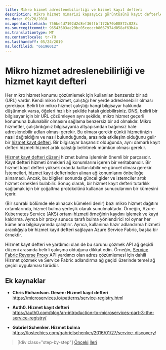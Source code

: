 ```yaml
---
title: Mikro hizmet adreslenebilirliği ve hizmet kayıt defteri
description: Mikro hizmet mimarisi kapsayıcı görüntüsünü kayıt defterleri rolünü anlayın.
ms.date: 09/20/2018
ms.openlocfilehash: 756be4d7102d2d8ef36ffbf172b70b08872c028c
ms.sourcegitcommit: 96543603ae29bc05cecccb8667974d058af63b4a
ms.translationtype: MT
ms.contentlocale: tr-TR
ms.lasthandoff: 05/24/2019
ms.locfileid: "66196012"
---
```

# <a name="microservices-addressability-and-the-service-registry"></a>Mikro hizmet adreslenebilirliği ve hizmet kayıt defteri

Her mikro hizmet konumu çözümlemek için kullanılan benzersiz bir adı (URL) vardır. Kendi mikro hizmet, çalıştığı her yerde adreslenebilir olması gerekiyor. Belirli bir mikro hizmet çalıştığı hangi bilgisayar hakkında düşünmek varsa, öğeleri hızlı bir şekilde hatalı gidebilirsiniz. DNS, belirli bir bilgisayar için bir URL çözümleyen aynı şekilde, mikro hizmet geçerli konumuna bulunabilir olmasını sağlama benzersiz bir ad olmalıdır. Mikro hizmetler, çalıştırdığınız bilgisayarda altyapısından bağımsız hale adreslenebilir adları olması gerekir. Bu olması gerekir çünkü hizmetinizin nasıl dağıtıldığını ve nasıl bulunduğunda, arasında etkileşim olduğunu gelir bir [hizmet kayıt defteri](https://microservices.io/patterns/service-registry.html). Bir bilgisayar başarısız olduğunda, aynı damarlı kayıt defteri hizmeti hizmet artık çalıştığı belirtmek mümkün olması gerekir.

[Hizmet kayıt defteri düzeni](https://microservices.io/patterns/service-registry.html) hizmet bulma işleminin önemli bir parçasıdır. Kayıt defteri hizmeti örnekleri ağ konumlarını içeren bir veritabanıdır. Bir hizmet kayıt defteri yüksek oranda kullanılabilir ve güncel olması gerekir. İstemcileri, hizmet kayıt defterinden alınan ağ konumlarını önbelleğe alınamadı. Ancak, bu bilgileri sonunda güncel gider ve istemciler artık hizmet örnekleri bulabilir. Sonuç olarak, bir hizmet kayıt defteri tutarlılık sağlamak için bir çoğaltma protokolünü kullanan sunucularının bir kümesini içerir.

(Bir sonraki bölümde ele alınacak kümeleri denir) bazı mikro hizmet dağıtım ortamlarında, hizmet bulma yerleşik olarak sunulmaktadır. Örneğin, Azure Kubernetes Service (AKS) ortamı hizmeti örneğinin kaydını işlemek ve kayıt kaldırma. Ayrıca bir proxy sunucu tarafı bulma yönlendirici rol oynar her küme ana bilgisayarında çalıştırır. Ayrıca, kullanıma hazır adlandırma hizmeti aracılığıyla bir hizmet kayıt defteri sağlayan Azure Service Fabric, başka bir örnektir.

Hizmet kayıt defteri ve yardımcı olan de bu sorunu çözmek API ağ geçidi düzeni arasında belirli çakışma olduğuna dikkat edin. Örneğin, [Service Fabric Reverse Proxy](https://docs.microsoft.com/azure/service-fabric/service-fabric-reverseproxy) API yardımcı olan adres çözümlemesi için dahili Hizmet çözmek ve Service Fabric adlandırma ağ geçidi üzerinde temel ağ geçidi uygulaması türüdür.

## <a name="additional-resources"></a>Ek kaynaklar

- **Chris Richardson. Desen: Hizmet kayıt defteri** \
  <https://microservices.io/patterns/service-registry.html>

- **Auth0. Hizmet kayıt defteri** \
  <https://auth0.com/blog/an-introduction-to-microservices-part-3-the-service-registry/>

- **Gabriel Schenker. Hizmet bulma** \
  <https://lostechies.com/gabrielschenker/2016/01/27/service-discovery/>

>[!div class="step-by-step"]
>[Önceki](maintain-microservice-apis.md)
>[İleri](microservice-based-composite-ui-shape-layout.md)
